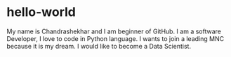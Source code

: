 # hello-world
My name is Chandrashekhar and I am beginner of GitHub. 
I am a software Developer, I love to code in Python language. I wants to join a leading MNC because it is my dream.
I would like to become a Data Scientist.
